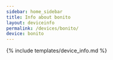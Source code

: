 ```yaml
---
sidebar: home_sidebar
title: Info about bonito
layout: deviceinfo
permalink: /devices/bonito/
device: bonito
---
```

{% include templates/device_info.md %}
